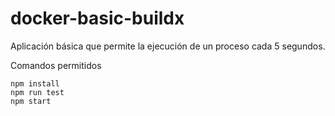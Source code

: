 # docker-basic-buildx

Aplicación básica que permite la ejecución de un proceso cada 5 segundos.

Comandos permitidos
```
npm install
npm run test
npm start
```